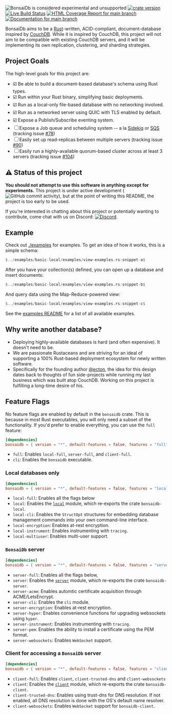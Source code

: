 ![BonsaiDb is considered experimental and unsupported](https://img.shields.io/badge/status-experimental-blueviolet)
[![crate version](https://img.shields.io/crates/v/bonsaidb.svg)](https://crates.io/crates/bonsaidb)
[![Live Build Status](https://img.shields.io/github/workflow/status/khonsulabs/bonsaidb/Tests/main)](https://github.com/khonsulabs/bonsaidb/actions?query=workflow:Tests)
[![HTML Coverage Report for `main` branch](https://khonsulabs.github.io/bonsaidb/coverage/badge.svg)](https://khonsulabs.github.io/bonsaidb/coverage/)
[![Documentation for `main` branch](https://img.shields.io/badge/docs-main-informational)](https://khonsulabs.github.io/bonsaidb/main/bonsaidb/)

BonsaiDb aims to be a [Rust](https://rust-lang.org)-written, ACID-compliant, document-database inspired by [CouchDB](https://couchdb.apache.org/). While it is inspired by CouchDB, this project will not aim to be compatible with existing CouchDB servers, and it will be implementing its own replication, clustering, and sharding strategies.

## Project Goals

The high-level goals for this project are:

- ☑️ Be able to build a document-based database's schema using Rust types.
- ☑️ Run within your Rust binary, simplifying basic deployments.
- ☑️ Run as a local-only file-based database with no networking involved.
- ☑️ Run as a networked server using QUIC with TLS enabled by default.
- ☑️ Expose a Publish/Subscribe eventing system.
- ☐ Expose a Job queue and scheduling system -- a la [Sidekiq](https://sidekiq.org/) or [SQS](https://aws.amazon.com/sqs/) (tracking issue [#78](https://github.com/khonsulabs/bonsaidb/issues/78))
- ☐ Easily set up read-replicas between multiple servers (tracking issue [#90](https://github.com/khonsulabs/bonsaidb/issues/90))
- ☐ Easily run a highly-available quorum-based cluster across at least 3 servers (tracking issue [#104](https://github.com/khonsulabs/bonsaidb/issues/104))

## ⚠️ Status of this project

**You should not attempt to use this software in anything except for experiments.** This project is under active development (![GitHub commit activity](https://img.shields.io/github/commit-activity/m/khonsulabs/bonsaidb)), but at the point of writing this README, the project is too early to be used.

If you're interested in chatting about this project or potentially wanting to contribute, come chat with us on Discord: [![Discord](https://img.shields.io/discord/578968877866811403)](https://discord.khonsulabs.com/).

## Example

Check out [./examples](https://github.com/khonsulabs/bonsaidb/tree/main/examples) for examples. To get an idea of how it works, this is a simple schema:

```rust
$../examples/basic-local/examples/view-examples.rs:snippet-a$
```

After you have your collection(s) defined, you can open up a database and insert documents:

```rust
$../examples/basic-local/examples/view-examples.rs:snippet-b$
```

And query data using the Map-Reduce-powered view:

```rust
$../examples/basic-local/examples/view-examples.rs:snippet-c$
```

See the [examples README](https://github.com/khonsulabs/bonsaidb/blob/main/examples/README.md) for a list of all available examples.

## Why write another database?

- Deploying highly-available databases is hard (and often expensive). It doesn't need to be.
- We are passionate Rustaceans and are striving for an ideal of supporting a 100% Rust-based deployment ecosystem for newly written software.
- Specifically for the founding author [@ecton](https://github.com/ecton), the idea for this design dates back to thoughts of fun side-projects while running my last business which was built atop CouchDB. Working on this project is fulfilling a long-time desire of his.

## Feature Flags

No feature flags are enabled by default in the `bonsaidb` crate. This is
because in most Rust executables, you will only need a subset of the
functionality. If you'd prefer to enable everything, you can use the `full`
feature:

```toml
[dependencies]
bonsaidb = { version = "*", default-features = false, features = "full" }
```

- `full`: Enables `local-full`, `server-full`, and `client-full`.
- `cli`: Enables the `bonsaidb` executable.

### Local databases only

```toml
[dependencies]
bonsaidb = { version = "*", default-features = false, features = "local-full" }
```

- `local-full`: Enables all the flags below
- `local`: Enables the [`local`](https://dev.bonsaidb.io/main/bonsaidb/local/) module, which re-exports the crate
  `bonsaidb-local`.
- `local-cli`: Enables the `StructOpt` structures for embedding database
  management commands into your own command-line interface.
- `local-encryption`: Enables at-rest encryption.
- `local-instrument`: Enables instrumenting with `tracing`.
- `local-multiuser`: Enables multi-user support.

### `BonsaiDb` server

```toml
[dependencies]
bonsaidb = { version = "*", default-features = false, features = "server-full" }
```

- `server-full`: Enables all the flags below,
- `server`: Enables the [`server`](https://dev.bonsaidb.io/main/bonsaidb/server/) module, which re-exports the crate
  `bonsaidb-server`.
- `server-acme`: Enables automtic certificate acquisition through ACME/LetsEncrypt.
- `server-cli`: Enables the `cli` module.
- `server-encryption`: Enables at-rest encryption.
- `server-hyper`: Enables convenience functions for upgrading websockets using `hyper`.
- `server-instrument`: Enables instrumenting with `tracing`.
- `server-pem`: Enables the ability to install a certificate using the PEM format.
- `server-websockets`: Enables `WebSocket` support.

### Client for accessing a `BonsaiDb` server

```toml
[dependencies]
bonsaidb = { version = "*", default-features = false, features = "client-full" }
```

- `client-full`: Enables `client`, `client-trusted-dns` and `client-websockets`
- `client`: Enables the [`client`](https://dev.bonsaidb.io/main/bonsaidb/client/) module, which re-exports the crate
  `bonsaidb-client`.
- `client-trusted-dns`: Enables using trust-dns for DNS resolution. If not
  enabled, all DNS resolution is done with the OS's default name resolver.
- `client-websockets`: Enables `WebSocket` support for `bonsaidb-client`.
